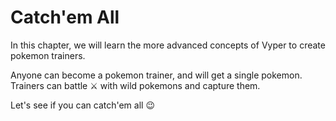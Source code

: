 # Catch'em All

In this chapter, we will learn the more advanced concepts of Vyper to create pokemon trainers.

Anyone can become a pokemon trainer, and will get a single pokemon. Trainers can battle ⚔️ with wild pokemons and capture them.

Let's see if you can catch'em all 😉
